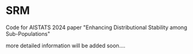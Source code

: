 # SRM
Code for AISTATS 2024 paper "Enhancing Distributional Stability among Sub-Populations"


more detailed information will be added soon....
